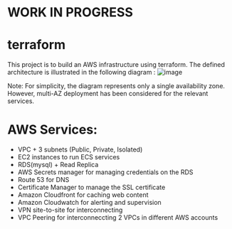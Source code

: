 # WORK IN PROGRESS
# terraform
This project is to build an AWS infrastructure using terraform. 
The defined architecture is illustrated in the following diagram : 
![image](https://github.com/user-attachments/assets/33cdb35e-201f-4d12-8290-02052dcb66bc)

Note: For simplicity, the diagram represents only a single availability zone. However, multi-AZ deployment has been considered for the relevant services.

# AWS Services: 
- VPC + 3 subnets (Public, Private, Isolated)
- EC2 instances to run ECS services
- RDS(mysql) + Read Replica
- AWS Secrets manager for managing credentials on the RDS
- Route 53 for DNS
- Certificate Manager to manage the SSL certificate
- Amazon Cloudfront for caching web content 
- Amazon Cloudwatch for alerting and supervision
- VPN site-to-site for interconnecting
- VPC Peering for interconneccting 2 VPCs in different AWS accounts
  
